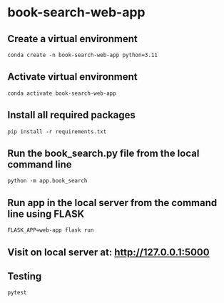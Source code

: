 # book-search-web-app 

## Create a virtual environment 

``
conda create -n book-search-web-app python=3.11
``

## Activate virtual environment

``
conda activate book-search-web-app
``

## Install all required packages 

``
pip install -r requirements.txt
``

## Run the book_search.py file from the local command line

``
python -m app.book_search
``

## Run app in the local server from the command line using FLASK 

``
FLASK_APP=web-app flask run
``

## Visit on local server at: http://127.0.0.1:5000

## Testing 

``
pytest
``